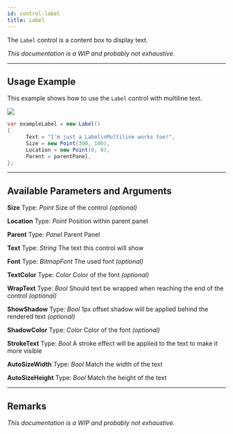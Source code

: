 ```yaml
---
id: control-label
title: Label
---
```


The `Label` control is a content box to display text.

*This documentation is a WIP and probably not exhaustive.*

---

## Usage Example

This example shows how to use the `Label` control with multiline text.

<img src="/img/docs/controls/label.png" />

```cs
var exampleLabel = new Label()
{
      Text = "I'm just a Label\nMultiline works too!",
      Size = new Point(300, 100),
      Location = new Point(0, 0),
      Parent = parentPanel,
};
```

---

## Available Parameters and Arguments

**Size**
Type: *Point*
Size of the control *(optional)*

**Location**
Type: *Point*
Position within parent panel

**Parent**
Type: *Panel*
Parent Panel

**Text**
Type: *String*
The text this control will show

**Font**
Type: *BitmapFont*
The used font *(optional)*

**TextColor**
Type: *Color*
Color of the font *(optional)*

**WrapText**
Type: *Bool*
Should text be wrapped when reaching the end of the control *(optional)*

**ShowShadow**
Type: *Bool*
1px offset shadow will be applied behind the rendered text *(optional)*

**ShadowColor**
Type: *Color*
Color of the font *(optional)*

**StrokeText**
Type: *Bool*
A stroke effect will be applied to the text to make it more visible

**AutoSizeWidth**
Type: *Bool*
Match the width of the text

**AutoSizeHeight**
Type: *Bool*
Match the height of the text

---

## Remarks

*This documentation is a WIP and probably not exhaustive.*

